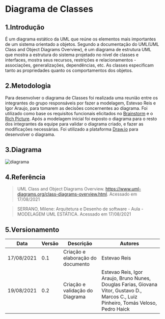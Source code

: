 # Diagrama de Classes

## 1.Introdução
É um diagrama estático da UML que reúne os elementos mais importantes de um sistema orientado a objetos. Segundo a documentação do UML(UML Class and Object Diagrams Overview), é um diagrama de estrutura UML que mostra a estrutura do sistema projetado no nível de classes e interfaces, mostra seus recursos, restrições e relacionamentos - associações, generalizações, dependências, etc. As classes especificam tanto as propriedades quanto os
comportamentos dos objetos.

## 2.Metodologia
Para desenvolver o diagrama de Classes  foi realizada uma reunião entre os integrantes do grupo responsáveis por fazer a modelagem, Estevao Reis e Igor Araujo, para tomarem as decisões concernentes ao diagrama. Foi utilizado como base os requisitos funcionais elicitados no [Brainstorm](../desenhoSoftwareBase/brainstorm.md) e o [Rich Picture](../desenhoSoftwareBase/richPicture.md). Após a modelagem inicial foi exposto o diagrama para o resto dos integrantes da equipe para validar o diagrama criado, e fazer as modificações necessárias.
Foi utilizado a plataforma [Draw.io](https://drive.google.com/file/d/1dt8ggdwC1ahrc1oggNsJoguB2Yem8C3P/view?usp=sharing) para desenvolver o diagrama.

## 3.Diagrama
![diagrama](https://i.imgur.com/UZZb9P0.png)

## 4.Referência
> UML Class and Object Diagrams Overview. https://www.uml-diagrams.org/class-diagrams-overview.html. Acessado em 17/08/2021

> SERRANO, Milene: Arquitetura e Desenho de software - Aula - MODELAGEM UML ESTÁTICA. Acessado em 17/08/2021

## 5.Versionamento

| Data       | Versão | Descrição                         | Autores     |
| ---------- | ------ | --------------------------------- | ----------- |
| 17/08/2021 |  0.1   | Criação e elaboração do documento | Estevao Reis|
| 19/08/2021 |  0.2   | Criação e validação do Diagrama   | Estevao Reis, Igor Araujo, Bruno Nunes, Douglas Farias, Giovana Vitor, Gustavo D.,  Marcos C., Luiz Pinheiro, Tomás Veloso, Pedro Haick|
